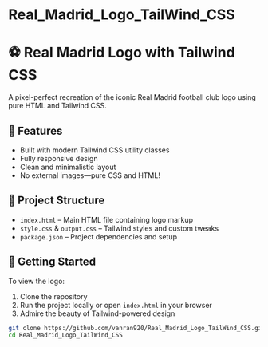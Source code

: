 # Real_Madrid_Logo_TailWind_CSS
# ⚽ Real Madrid Logo with Tailwind CSS

A pixel-perfect recreation of the iconic Real Madrid football club logo using pure HTML and Tailwind CSS.

## 🌟 Features

- Built with modern Tailwind CSS utility classes  
- Fully responsive design  
- Clean and minimalistic layout  
- No external images—pure CSS and HTML!

## 📁 Project Structure

- `index.html` – Main HTML file containing logo markup  
- `style.css` & `output.css` – Tailwind styles and custom tweaks  
- `package.json` – Project dependencies and setup

## 🚀 Getting Started

To view the logo:

1. Clone the repository  
2. Run the project locally or open `index.html` in your browser  
3. Admire the beauty of Tailwind-powered design

```bash
git clone https://github.com/vanran920/Real_Madrid_Logo_TailWind_CSS.git
cd Real_Madrid_Logo_TailWind_CSS
